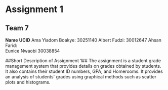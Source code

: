 # Assignment 1
## Team 7
**Name**              **UCID**
Ama Yiadom Boakye:    30251140
Albert Fudzi:         30012647
Ahsan Farid:               
Eunice Nwaobi         30038854

##Short Description of Assignment 1##
The assignment is a student grade management system that provides details on grades obtained by students. It also contains their student ID numbers, GPA, and Homerooms.
It provides an analysis of students' grades using graphical methods such as scatter plots and histograms.
